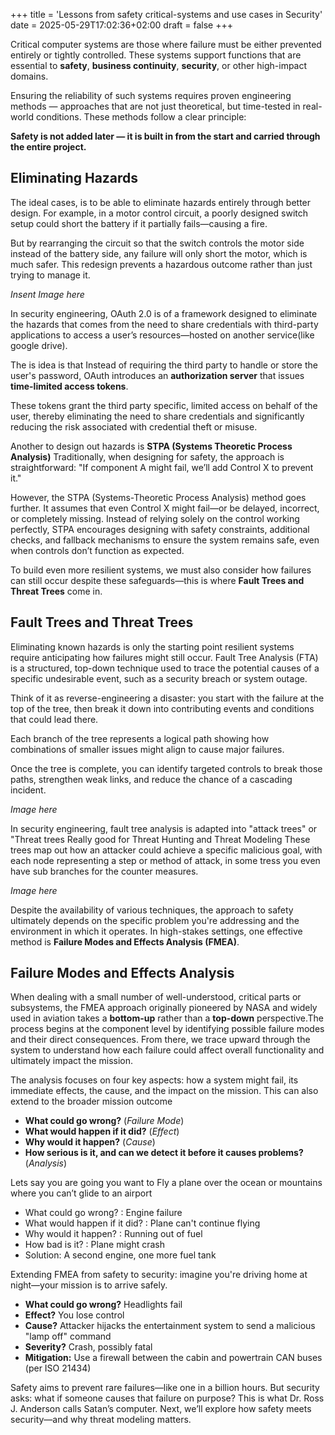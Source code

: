 +++
title = 'Lessons from safety critical-systems and use cases in Security'
date = 2025-05-29T17:02:36+02:00
draft = false
+++

Critical computer systems are those where failure must be either prevented entirely or tightly controlled. These systems support functions that are essential to **safety**, **business continuity**, **security**, or other high-impact domains.

Ensuring the reliability of such systems requires proven engineering methods — approaches that are not just theoretical, but time-tested in real-world conditions. These methods follow a clear principle:

**Safety is not added later — it is built in from the start and carried through the entire project.**

## Eliminating Hazards

The ideal cases, is to be able to eliminate hazards entirely through better design. For example, in a motor control circuit, a poorly designed switch setup could short the battery if it partially fails—causing a fire. 

But by rearranging the circuit so that the switch controls the motor side instead of the battery side, any failure will only short the motor, which is much safer. This redesign prevents a hazardous outcome rather than just trying to manage it.

*Insent Image here*

In security engineering, OAuth 2.0 is of a framework designed to eliminate the hazards that comes from the need to share credentials with third-party applications to access a user’s resources—hosted on another service(like google drive).

The is idea is that Instead of requiring the third party to handle or store the user's password, OAuth introduces an **authorization server** that issues **time-limited access tokens**. 

These tokens grant the third party specific, limited access on behalf of the user, thereby eliminating the need to share credentials and significantly reducing the risk associated with credential theft or misuse.

Another to design out hazards is **STPA (Systems Theoretic Process Analysis)** Traditionally, when designing for safety, the approach is straightforward: "If component A might fail, we’ll add Control X to prevent it."

However, the STPA (Systems-Theoretic Process Analysis) method goes further. It assumes that even Control X might fail—or be delayed, incorrect, or completely missing. Instead of relying solely on the control working perfectly, STPA encourages designing with safety constraints, additional checks, and fallback mechanisms to ensure the system remains safe, even when controls don’t function as expected.

To build even more resilient systems, we must also consider how failures can still occur despite these safeguards—this is where **Fault Trees and Threat Trees** come in.
## Fault Trees and Threat Trees
Eliminating known hazards is only the starting point resilient systems require anticipating how failures might still occur. Fault Tree Analysis (FTA) is a structured, top-down technique used to trace the potential causes of a specific undesirable event, such as a security breach or system outage.

Think of it as reverse-engineering a disaster: you start with the failure at the top of the tree, then break it down into contributing events and conditions that could lead there.

Each branch of the tree represents a logical path showing how combinations of smaller issues might align to cause major failures. 

Once the tree is complete, you can identify targeted controls to break those paths, strengthen weak links, and reduce the chance of a cascading incident.

*Image here*

In security engineering, fault tree analysis is adapted into "attack trees" or "Threat trees Really good for Threat Hunting and Threat Modeling These trees map out how an attacker could achieve a specific malicious goal, with each node representing a step or method of attack, in some tress you even have sub branches for the counter measures.

*Image here*

Despite the availability of various techniques, the approach to safety ultimately depends on the specific problem you're addressing and the environment in which it operates. In high-stakes settings, one effective method is **Failure Modes and Effects Analysis (FMEA)**.
## Failure Modes and Effects Analysis
When dealing with a small number of well-understood, critical parts or subsystems, the FMEA approach originally pioneered by NASA and widely used in aviation takes a **bottom-up** rather than a **top-down** perspective.The process begins at the component level by identifying possible failure modes and their direct consequences. From there, we trace upward through the system to understand how each failure could affect overall functionality and ultimately impact the mission.

The analysis focuses on four key aspects: how a system might fail, its immediate effects, the cause, and the impact on the mission. This can also extend to the broader mission outcome
- **What could go wrong?** (_Failure Mode_)
- **What would happen if it did?** (_Effect_)
- **Why would it happen?** (_Cause_)
- **How serious is it, and can we detect it before it causes problems?** (*Analysis*)

Lets say you are going you want to Fly a plane over the ocean or mountains where
you can’t glide to an airport
- What could go wrong? : Engine failure
- What would happen if it did? : Plane can't continue flying
- Why would it happen? : Running out of fuel
- How bad is it? : Plane might crash 
- Solution: A second engine, one more fuel tank

Extending FMEA from safety to security: imagine you're driving home at night—your mission is to arrive safely.
- **What could go wrong?** Headlights fail
- **Effect?** You lose control
- **Cause?** Attacker hijacks the entertainment system to send a malicious "lamp off" command
- **Severity?** Crash, possibly fatal
- **Mitigation:** Use a firewall between the cabin and powertrain CAN buses (per ISO 21434)

Safety aims to prevent rare failures—like one in a billion hours. But security asks: what if someone causes that failure on purpose? This is what Dr. Ross J. Anderson calls Satan’s computer.
Next, we’ll explore how safety meets security—and why threat modeling matters.

